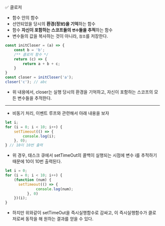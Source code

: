 ✅ 클로저
* 함수 안의 함수
* 선언되었을 당시의 <b>환경(정보)을 기억</b>하는 함수
* 함수 <b>자신이 포함하는 스코프들의 `변수`들을 추적</b>하는 함수
* 변수들의 값을 복사하는 것이 아니라, `참조`를 저장한다.
```javascript
const initCloser = (a) => {
    const b = 'b';
    /** 클로저 함수 */
    return (c) => {
        return a + b + c;
    }
}
const closer = initCloser('a');
closer('c'); // abc
```
* 위 내용에서, closer는 실행 당시의 환경을 기억하고, 자신이 포함하는 스코프의 모든 변수들을 추적한다.
<hr />

* 비동기 처리, 이벤트 루프와 관련해서 아래 내용을 보자
```javascript
let i;
for (i = 0; i < 10; i++) {
    setTimeout(() => {
        console.log(i);
    }, 0);
} // 10이 10번 출력
```
* 위 경우, 태스크 큐에서 setTimeOut의 콜백이 실행되는 시점에 변수 i를 추적하기 때문에 10이 10번 출력된다.
```javascript
let i = 0;
for (i = 0; i < 10; i++) {
    (function (num) {
      setTimeout(() => {
              console.log(num);
          }, 0)
    })(i);
}
```
* 하지만 위와같이 setTimeOut을 즉시실행함수로 감싸고, 이 즉시실행함수가 클로저로써 동작을 해 원하는 결과를 얻을 수 있다.